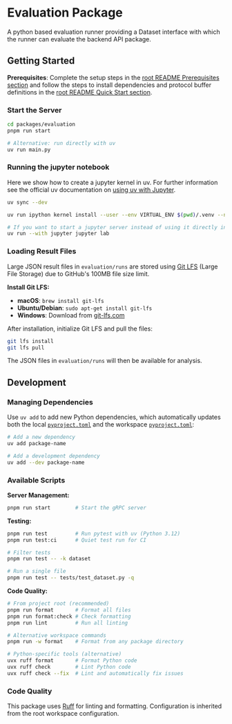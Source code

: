 # Evaluation Package

A python based evaluation runner providing a Dataset interface with which the runner can evaluate the backend API package.

## Getting Started

**Prerequisites**: Complete the setup steps in the [root README Prerequisites section](https://github.com/Memory-Experience/momento/blob/main/README.md#prerequisites) and follow the steps to install dependencies and protocol buffer definitions in the [root README Quick Start section](https://github.com/Memory-Experience/momento/blob/main/README.md#quick-start).

### Start the Server

```bash
cd packages/evaluation
pnpm run start

# Alternative: run directly with uv
uv run main.py
```

### Running the jupyter notebook

Here we show how to create a jupyter kernel in uv. For further information see the official uv documentation on [using uv with Jupyter](https://docs.astral.sh/uv/guides/integration/jupyter/#using-jupyter-within-a-project).

```bash
uv sync --dev

uv run ipython kernel install --user --env VIRTUAL_ENV $(pwd)/.venv --name=momento

# If you want to start a jupyter server instead of using it directly in vscode
uv run --with jupyter jupyter lab
```

### Loading Result Files

Large JSON result files in `evaluation/runs` are stored using [Git LFS](https://git-lfs.com/) (Large File Storage) due to GitHub's 100MB file size limit.

**Install Git LFS:**

- **macOS**: `brew install git-lfs`
- **Ubuntu/Debian**: `sudo apt-get install git-lfs`
- **Windows**: Download from [git-lfs.com](https://git-lfs.com/)

After installation, initialize Git LFS and pull the files:

```bash
git lfs install
git lfs pull
```

The JSON files in `evaluation/runs` will then be available for analysis.

## Development

### Managing Dependencies

Use `uv add` to add new Python dependencies, which automatically updates both the local [`pyproject.toml`](https://github.com/Memory-Experience/momento/blob/main/packages/evaluation/pyproject.toml) and the workspace [`pyproject.toml`](https://github.com/Memory-Experience/momento/blob/main/pyproject.toml):

```bash
# Add a new dependency
uv add package-name

# Add a development dependency
uv add --dev package-name
```

### Available Scripts

**Server Management:**

```bash
pnpm run start        # Start the gRPC server
```

**Testing:**

```bash
pnpm run test         # Run pytest with uv (Python 3.12)
pnpm run test:ci      # Quiet test run for CI

# Filter tests
pnpm run test -- -k dataset

# Run a single file
pnpm run test -- tests/test_dataset.py -q
```

**Code Quality:**

```bash
# From project root (recommended)
pnpm run format       # Format all files
pnpm run format:check # Check formatting
pnpm run lint         # Run all linting

# Alternative workspace commands
pnpm run -w format    # Format from any package directory

# Python-specific tools (alternative)
uvx ruff format       # Format Python code
uvx ruff check        # Lint Python code
uvx ruff check --fix  # Lint and automatically fix issues
```

### Code Quality

This package uses [Ruff](https://docs.astral.sh/ruff/) for linting and formatting. Configuration is inherited from the root workspace configuration.
